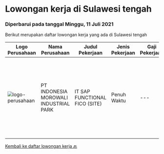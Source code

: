 
  # Lowongan kerja di Sulawesi tengah

  ### Diperbarui pada tanggal Minggu, 11 Juli 2021

  Berikut merupakan daftar lowongan kerja yang ada di Sulawesi tengah

  |Logo Perusahaan | Nama Perusahaan | Judul Pekerjaan | Jenis Pekerjaan | Gaji Pekerjaan | Lokasi | Deskripsi | Tanggal diunggah | Pranala |
  | -------------- | --------------- | --------------- | --------- | --------- | -------------- | ------- | ----------- | ----------- |
  |![logo-perusahaan](https://image-service-cdn.seek.com.au/6f1b26962eca03f7c9c9a38ff9e9e5d35b6482b4/ee4dce1061f3f616224767ad58cb2fc751b8d2dc)|PT INDONESIA MOROWALI INDUSTRIAL PARK|IT SAP FUNCTIONAL FICO (SITE)|Penuh Waktu|---|Sulawesi Tengah|Requirements: Bachelor degree preferably in Computer Science, Information Systems, or equivalent Required Skills(s): SAP Module FICO (Design,...|Selasa, 06 Juli 2021|https://www.jobstreet.co.id/id/job/it-sap-functional-fico-site-3561751?token=0~0af9d380-839d-45f2-99cc-eefd712d2469&sectionRank=1&jobId=jobstreet-id-job-3561751|


  [Kembali ke daftar lowongan kerja 🔙](../README.md#daftar-lowongan-kerja)
  